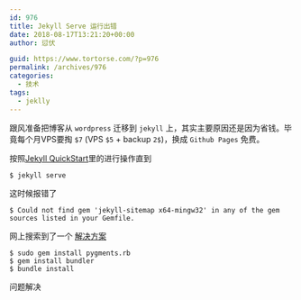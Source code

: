 ```yaml
---
id: 976
title: Jekyll Serve 运行出错
date: 2018-08-17T13:21:20+00:00
author: 愆伏

guid: https://www.tortorse.com/?p=976
permalink: /archives/976
categories:
  - 技术
tags:
  - jeklly
---
```

跟风准备把博客从 `wordpress` 迁移到 `jekyll` 上，其实主要原因还是因为省钱。毕竟每个月VPS要掏 `$7` (VPS `$5` + backup `2$`)，换成 `Github Pages` 免费。

按照[Jekyll QuickStart](http://jekyllbootstrap.com/usage/jekyll-quick-start.html)里的进行操作直到

```shell
$ jekyll serve
```

这时候报错了

```shell
$ Could not find gem 'jekyll-sitemap x64-mingw32' in any of the gem sources listed in your Gemfile.
```

网上搜索到了一个 [解决方案](https://github.com/jekyll/jekyll/issues/4972)

```shell
$ sudo gem install pygments.rb
$ gem install bundler
$ bundle install
```

问题解决